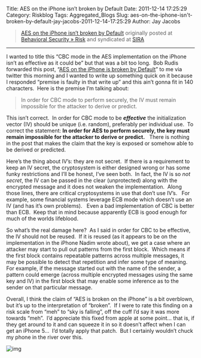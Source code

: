 Title: AES on the iPhone isn’t broken by Default
Date: 2011-12-14 17:25:29
Category: Riskblog
Tags: Aggregated_Blogs
Slug: aes-on-the-iphone-isn't-broken-by-default-jay-jacobs-2011-12-14-17:25:29
Author: Jay Jacobs

>[AES on the iPhone isn’t broken by Default](http://beechplane.wordpress.com/2011/12/14/aes-on-the-iphone-isnt-broken-by-default/) originally posted at [Behavioral Security » Risk](http://beechplane.wordpress.com) and syndicated at [SIRA](http://societyinforisk.org)
***
I wanted to title this “CBC mode in the AES implementation on the iPhone isn’t as effective as it could be” but that was a bit too long.  Bob Rudis forwarded this post, “[AES on the iPhone is broken by Default](http://log.nadim.cc/?p=58)” to me via twitter this morning and I wanted to write up something quick on it because I responded “premise is faulty in that write up” and this ain’t gonna fit in 140 characters.  Here is the premise I’m talking about:

> In order for CBC mode to perform securely, the IV must remain impossible for the attacker to derive or predict.

This isn’t correct.  In order for CBC mode to be ***effective*** the initialization vector (IV) should be unique (i.e. random), preferably per individual use.  To correct the statement: **In order for AES to perform securely, the key must remain impossible for the attacker to derive or predict.**   There is nothing in the post that makes the claim that the key is exposed or somehow able to be derived or predicted. 

Here’s the thing about IV’s: they are not secret.  If there is a requirement to keep an IV secret, the cryptosystem is either designed wrong or has some funky restrictions and I’ll be honest, I’ve seen both.  In fact, the IV is so *not secret*, the IV can be passed in the clear (unprotected) along with the encrypted message and it does not weaken the implementation.  Along those lines, there are critical cryptosystems in use that don’t use IV’s.   For example, some financial systems leverage ECB mode which doesn’t use an IV (and has it’s own problems).   Even a bad implementation of CBC is better than ECB.  Keep that in mind because apparently ECB is good enough for much of the worlds lifeblood.

So what’s the real damage here?  As I said in order for CBC to be effective, the IV should not be reused.  If it is reused (as it appears to be on the implementation in the iPhone Nadim wrote about), we get a case where an attacker may start to pull out patterns from the first block.  Which means if the first block contains repeatable patterns across multiple messages, it may be possible to detect that repetition and infer some type of meaning.  For example, if the message started out with the name of the sender, a pattern could emerge (across multiple encrypted messages using the same key and IV) in the first block that may enable some inference as to the sender on that particular message.

Overall, I think the claim of “AES is broken on the iPhone” is a bit overblown, but it’s up to the interpretation of “broken”.  If I were to rate this finding on a risk scale from “meh” to “sky is falling”, off the cuff I’d say it was more towards “meh”.  I’d appreciate this fixed from apple at some point… that is, if they get around to it and can squeeze it in so it doesn’t affect when I can get an iPhone 5…  I’d totally apply that patch.  But I certainly wouldn’t chuck my phone in the river over this.

![img](/images/blank.png%20/></a>%20<img%20alt=)


